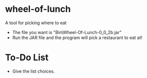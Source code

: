 # wheel-of-lunch
A tool for picking where to eat

<ul>
	<li>The file you want is "Bin\Wheel-Of-Lunch-0_0_2b.jar"</li>
	<li>Run the JAR file and the program will pick a restaurant to eat at!</li>
</ul>

<h1>To-Do List</h1>
<ul>
	<li>Give the list choices.</li>
</ul>
